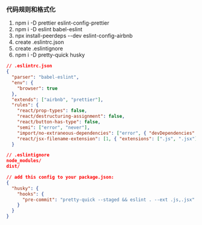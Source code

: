 ### 代码规则和格式化

1. npm i -D prettier eslint-config-prettier
2. npm i -D eslint babel-eslint
3. npx install-peerdeps --dev eslint-config-airbnb
4. create .eslintrc.json
5. create .eslintignore
6. npm i -D pretty-quick husky

```json
// .eslintrc.json
{
  "parser": "babel-eslint",
  "env": {
    "browser": true
  },
  "extends": ["airbnb", "prettier"],
  "rules": {
    "react/prop-types": false,
    "react/destructuring-assignment": false,
    "react/button-has-type": false,
    "semi": ["error", "never"],
    "import/no-extraneous-dependencies": ["error", { "devDependencies": true }],
    "react/jsx-filename-extension": [1, { "extensions": [".js", ".jsx"] }]
  }

```

```json
// .eslintignore
node_modules/
dist/
```

```json
// add this config to your package.json:
{
  "husky": {
    "hooks": {
      "pre-commit": "pretty-quick --staged && eslint . --ext .js,.jsx"
    }
  }
}
```
